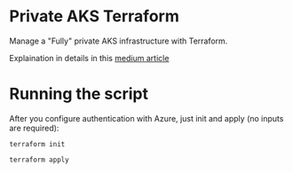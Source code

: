 # Private AKS Terraform
Manage a "Fully" private AKS infrastructure with Terraform.

Explaination in details in this [medium article](https://medium.com/@paveltuzov/create-a-fully-private-aks-infrastructure-with-terraform-e92358f0bf65?source=friends_link&sk=124faab1bb557c25c0ed536ae09af0a3)

# Running the script
After you configure authentication with Azure, just init and apply (no inputs are required):

`terraform init`

`terraform apply`
